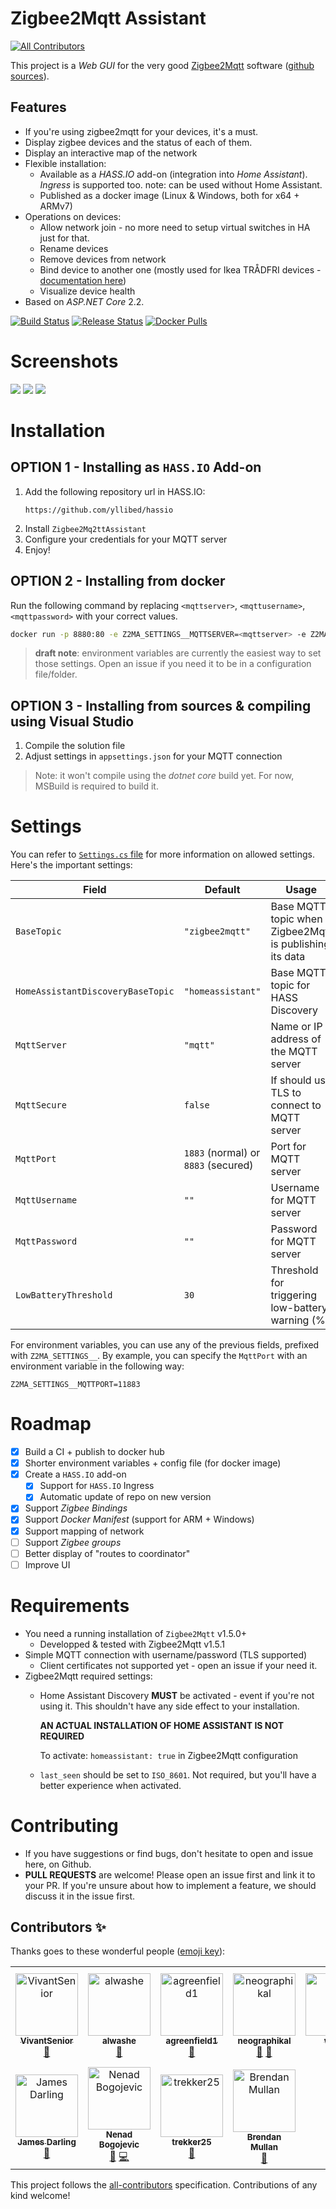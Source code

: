 # Zigbee2Mqtt Assistant
[![All Contributors](https://img.shields.io/badge/all_contributors-11-orange.svg?style=flat-square)](#contributors)

This project is a _Web GUI_ for the very good [Zigbee2Mqtt](https://www.zigbee2mqtt.io/) software
([github sources](https://github.com/Koenkk/zigbee2mqtt)).

## Features
* If you're using zigbee2mqtt for your devices, it's a must.
* Display zigbee devices and the status of each of them.
* Display an interactive map of the network
* Flexible installation:
  * Available as a _HASS.IO_ add-on (integration into _Home Assistant_). _Ingress_ is supported too.
    note: can be used without Home Assistant.
  * Published as a docker image (Linux & Windows, both for x64 + ARMv7)
* Operations on devices:
  * Allow network join - no more need to setup virtual switches in HA just for that.
  * Rename devices
  * Remove devices from network
  * Bind device to another one (mostly used for Ikea TRÅDFRI devices - [documentation here](https://www.zigbee2mqtt.io/information/binding.html))
  * Visualize device health
* Based on _ASP.NET Core_ 2.2.

[![Build Status](https://dev.azure.com/yllibed/Zigbee2MqttAssistant/_apis/build/status/yllibed.Zigbee2MqttAssistant?branchName=master)](https://dev.azure.com/yllibed/Zigbee2MqttAssistant/_build/latest?definitionId=4&branchName=master)
[![Release Status](https://vsrm.dev.azure.com/yllibed/_apis/public/Release/badge/35f7fc7c-f867-48e4-83b5-3381156a439a/1/1)](https://dev.azure.com/yllibed/Zigbee2MqttAssistant/_release?view=mine&definitionId=1)
[![Docker Pulls](https://img.shields.io/docker/pulls/carldebilly/zigbee2mqttassistant)](https://hub.docker.com/r/carldebilly/zigbee2mqttassistant)

# Screenshots
![](images/devices-list.png)
![](images/device-page.png)
![](images/status-page.png)

# Installation

## OPTION 1 - Installing as `HASS.IO` Add-on
1. Add the following repository url in HASS.IO:
   ```
   https://github.com/yllibed/hassio
   ```
2. Install `Zigbee2Mq2ttAssistant`
3. Configure your credentials for your MQTT server
4. Enjoy!

## OPTION 2 - Installing from docker
Run the following command by replacing `<mqttserver>`, `<mqttusername>`, `<mqttpassword>` with your correct values.
```bash
docker run -p 8880:80 -e Z2MA_SETTINGS__MQTTSERVER=<mqttserver> -e Z2MA_SETTINGS__MQTTUSERNAME=<mqttusername> -e Z2MA_SETTINGS__MQTTPASSWORD=<mqttpassword> --restart always carldebilly/zigbee2mqttassistant
```
> **draft note**: environment variables are currently the easiest way to set those settings.
> Open an issue if you need it to be in a configuration file/folder.

## OPTION 3 - Installing from sources & compiling using Visual Studio
1. Compile the solution file
2. Adjust settings in `appsettings.json` for your MQTT connection

> Note: it won't compile using the _dotnet core_ build yet. For now, MSBuild is required to build it.

# Settings

You can refer to [`Settings.cs` file](Zigbee2MqttAssistant/Models/Settings.cs) for more information
on allowed settings. Here's the important settings:

| Field                             | Default           | Usage                                                   |
| --------------------------------- | ----------------- | ------------------------------------------------------- |
| `BaseTopic`                       | `"zigbee2mqtt"`   | Base MQTT topic when Zigbee2Mqtt is publishing its data |
| `HomeAssistantDiscoveryBaseTopic` | `"homeassistant"` | Base MQTT topic for HASS Discovery                      |
| `MqttServer`                      | `"mqtt"`          | Name or IP address of the MQTT server                   |
| `MqttSecure`                      | `false`           | If should use TLS to connect to MQTT server             |
| `MqttPort`                        | `1883` (normal) or `8883` (secured) | Port for MQTT server                  |
| `MqttUsername`                    | `""`              | Username for MQTT server                                |
| `MqttPassword`                    | `""`              | Password for MQTT server                                |
| `LowBatteryThreshold`             | `30`              | Threshold for triggering low-battery warning (%)        |

For environment variables, you can use any of the previous fields, prefixed with `Z2MA_SETTINGS__`.  By example, you can specify the `MqttPort` with an environment variable in the following way:
```
Z2MA_SETTINGS__MQTTPORT=11883
```

# Roadmap
* [X] Build a CI + publish to docker hub
* [X] Shorter environment variables + config file (for docker image)
* [X] Create a `HASS.IO` add-on
  * [X] Support for `HASS.IO` Ingress
  * [X] Automatic update of repo on new version
* [X] Support _Zigbee Bindings_
* [X] Support _Docker Manifest_ (support for ARM + Windows)
* [X] Support mapping of network
* [ ] Support _Zigbee groups_
* [ ] Better display of "routes to coordinator"
* [ ] Improve UI

# Requirements
* You need a running installation of `Zigbee2Mqtt` v1.5.0+
  * Developped & tested with Zigbee2Mqtt v1.5.1
* Simple MQTT connection with username/password (TLS supported)
  * Client certificates not supported yet - open an issue if your need it.
* Zigbee2Mqtt required settings:
  * Home Assistant Discovery **MUST** be activated - event if you're not using it.
    This shouldn't have any side effect to your installation.

    **AN ACTUAL INSTALLATION OF HOME ASSISTANT IS NOT REQUIRED**

     To activate: `homeassistant: true` in Zigbee2Mqtt configuration
  * `last_seen` should be set to `ISO_8601`. Not required, but you'll have a better experience when activated.

# Contributing
* If you have suggestions or find bugs, don't hesitate to open and issue here, on Github.
* **PULL REQUESTS** are welcome! Please open an issue first and link it to your PR. If you're
  unsure about how to implement a feature, we should discuss it in the issue first.

## Contributors ✨

Thanks goes to these wonderful people ([emoji key](https://allcontributors.org/docs/en/emoji-key)):

<!-- ALL-CONTRIBUTORS-LIST:START - Do not remove or modify this section -->
<!-- prettier-ignore -->
<table>
  <tr>
    <td align="center"><a href="https://github.com/VivantSenior"><img src="https://avatars3.githubusercontent.com/u/49829548?v=4" width="100px;" alt="VivantSenior"/><br /><sub><b>VivantSenior</b></sub></a><br /><a href="https://github.com/yllibed/Zigbee2MqttAssistant/commits?author=VivantSenior" title="Documentation">📖</a></td>
    <td align="center"><a href="https://github.com/alwashe"><img src="https://avatars3.githubusercontent.com/u/15383159?v=4" width="100px;" alt="alwashe"/><br /><sub><b>alwashe</b></sub></a><br /><a href="https://github.com/yllibed/Zigbee2MqttAssistant/commits?author=alwashe" title="Documentation">📖</a></td>
    <td align="center"><a href="https://github.com/agreenfield1"><img src="https://avatars3.githubusercontent.com/u/16204747?v=4" width="100px;" alt="agreenfield1"/><br /><sub><b>agreenfield1</b></sub></a><br /><a href="https://github.com/yllibed/Zigbee2MqttAssistant/commits?author=agreenfield1" title="Documentation">📖</a></td>
    <td align="center"><a href="https://github.com/neographikal"><img src="https://avatars1.githubusercontent.com/u/2643715?v=4" width="100px;" alt="neographikal"/><br /><sub><b>neographikal</b></sub></a><br /><a href="#ideas-neographikal" title="Ideas, Planning, & Feedback">🤔</a> <a href="https://github.com/yllibed/Zigbee2MqttAssistant/issues?q=author%3Aneographikal" title="Bug reports">🐛</a></td>
    <td align="center"><a href="https://github.com/wixoff"><img src="https://avatars1.githubusercontent.com/u/945097?v=4" width="100px;" alt="wixoff"/><br /><sub><b>wixoff</b></sub></a><br /><a href="https://github.com/yllibed/Zigbee2MqttAssistant/issues?q=author%3Awixoff" title="Bug reports">🐛</a></td>
    <td align="center"><a href="https://github.com/heubi76"><img src="https://avatars0.githubusercontent.com/u/25635057?v=4" width="100px;" alt="heubi76"/><br /><sub><b>heubi76</b></sub></a><br /><a href="https://github.com/yllibed/Zigbee2MqttAssistant/issues?q=author%3Aheubi76" title="Bug reports">🐛</a></td>
    <td align="center"><a href="https://gadget-freakz.com"><img src="https://avatars3.githubusercontent.com/u/649642?v=4" width="100px;" alt="Remco van Geel"/><br /><sub><b>Remco van Geel</b></sub></a><br /><a href="#ideas-remb0" title="Ideas, Planning, & Feedback">🤔</a></td>
  </tr>
  <tr>
    <td align="center"><a href="http://abscond.org"><img src="https://avatars0.githubusercontent.com/u/425?v=4" width="100px;" alt="James Darling"/><br /><sub><b>James Darling</b></sub></a><br /><a href="https://github.com/yllibed/Zigbee2MqttAssistant/issues?q=author%3Ajames" title="Bug reports">🐛</a></td>
    <td align="center"><a href="https://github.com/nbogojevic"><img src="https://avatars2.githubusercontent.com/u/1485503?v=4" width="100px;" alt="Nenad Bogojevic"/><br /><sub><b>Nenad Bogojevic</b></sub></a><br /><a href="https://github.com/yllibed/Zigbee2MqttAssistant/issues?q=author%3Anbogojevic" title="Bug reports">🐛</a> <a href="https://github.com/yllibed/Zigbee2MqttAssistant/commits?author=nbogojevic" title="Code">💻</a></td>
    <td align="center"><a href="https://github.com/trekker25"><img src="https://avatars3.githubusercontent.com/u/24300944?v=4" width="100px;" alt="trekker25"/><br /><sub><b>trekker25</b></sub></a><br /><a href="#question-trekker25" title="Answering Questions">💬</a></td>
    <td align="center"><a href="https://github.com/brendanmullan"><img src="https://avatars3.githubusercontent.com/u/4569153?v=4" width="100px;" alt="Brendan Mullan"/><br /><sub><b>Brendan Mullan</b></sub></a><br /><a href="#ideas-brendanmullan" title="Ideas, Planning, & Feedback">🤔</a></td>
  </tr>
</table>

<!-- ALL-CONTRIBUTORS-LIST:END -->

This project follows the [all-contributors](https://github.com/all-contributors/all-contributors) specification. Contributions of any kind welcome!
